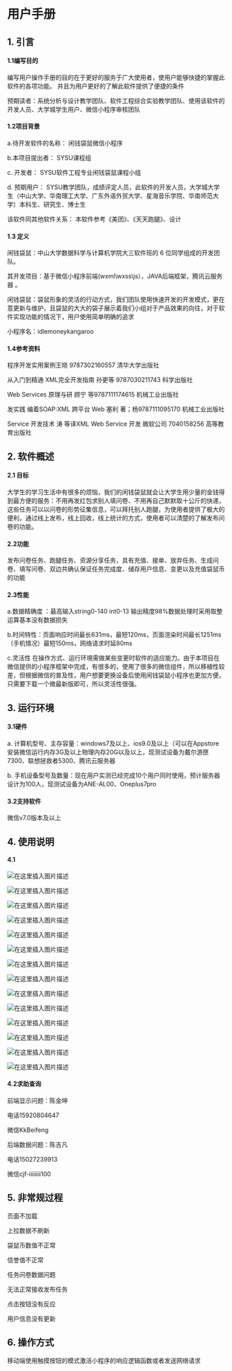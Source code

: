 ﻿# 用户手册
## 1. 引言
#### 1.1编写目的
编写用户操作手册的目的在于更好的服务于广大使用者，使用户能够快捷的掌握此软件的各项功能。 并且为用户更好的了解此软件提供了便捷的条件

预期读者：系统分析与设计教学团队、软件工程综合实验教学团队、使用该软件的开发人员、大学城学生用户、微信小程序审核团队
#### 1.2项目背景
a.待开发软件的名称： 闲钱袋鼠微信小程序

b.本项目提出者： SYSU课程组

c. 开发者： SYSU软件工程专业闲钱袋鼠课程小组

d. 预期用户： SYSU教学团队，成绩评定人员，此软件的开发人员，大学城大学生（中山大学、华南理工大学、广东外语外贸大学、星海音乐学院、华南师范大学）本科生、研究生、博士生

该软件同其他软件关系： 本软件参考《美团》、《天天跑腿》、设计
#### 1.3 定义
闲钱袋鼠：中山大学数据科学与计算机学院大三软件班的 6 位同学组成的开发团队。

其开发项目：基于微信小程序前端(wxml\wxss\js），JAVA后端框架，腾讯云服务器 。

闲钱袋鼠：袋鼠形象的灵活的行动方式，我们团队使用快速开发的开发模式，更在意更新与维护，且袋鼠的大大的袋子展示着我们小组对于产品效果的向往，对于软件实现功能的情况下，用户使用简单明确的追求

小程序名：idlemoneykangaroo
#### 1.4参考资料
程序开发实用案例王晓 9787302160557 清华大学出版社

从入门到精通 XML完全开发指南 孙更等 9787030211743 科学出版社

Web Services 原理与研 顾宁 等9787111174615 机械工业出版社

发实践 编着SOAP:XML 跨平台 Web 塞利 著；杨9787111095170 机械工业出版社

Service 开发技术 涛 等译XML Web Service 开发 微软公司 7040158256 高等教育出版社

## 2. 软件概述
#### 2.1 目标
大学生的学习生活中有很多的烦恼，我们的闲钱袋鼠就会让大学生用少量的金钱得到最方便的服务：不用再发红包求别人填问卷、不用再自己默默取十公斤的快递，这些任务可以以问卷的形势征集信息，可以拜托别人跑腿，为使⽤者提供了极⼤的便利，通过线上发布，线上回收，线上统计的⽅式，使⽤者可以清楚的了解发布问卷的功能。
#### 2.2功能
发布问卷任务、跑腿任务、资源分享任务，具有充值、接单、放弃任务、生成问卷、填写问卷、双边共确认保证任务完成度、储存用户信息、变更以及充值袋鼠币的功能
#### 2.3性能
a.数据精确度 ：最高输入string0-140 int0-13 输出精度98%数据处理时采用取整运算基本没有数据损失

b.时间特性：页面响应时间最长631ms，最短120ms，页面渲染时间最长1251ms（手机情况）最短150ms，网络请求时延80ms

c.灵活性 在操作方式、运行环境需做某些变更时软件的适应能力。由于本项目在微信提供的小程序框架中完成，有很多的，使用了很多的微信组件，所以移植性较差，但根据微信的普及性，用户想要更换设备后使用闲钱袋鼠小程序也更加方便，只需要下载一个微最新版即可，所以灵活性很强。

## 3. 运行环境
#### 3.1硬件
a. 计算机型号、主存容量：windows7及以上、ios9.0及以上（可以在Appstore安装微信运行内存3G及以上物理内存20G以及以上，现测试设备为戴尔游匣7300、联想拯救者5300、腾讯云服务器

 b. 手机设备型号及数量：现在用户实测已经完成10个用户同时使用，预计服务器设计为100人，现测试设备为ANE-AL00、Oneplus7pro
#### 3.2支持软件
微信v7.0版本及以上

## 4. 使用说明
#### 4.1


![在这里插入图片描述](https://img-blog.csdnimg.cn/20190627223419646.png?x-oss-process=image/watermark,type_ZmFuZ3poZW5naGVpdGk,shadow_10,text_aHR0cHM6Ly9ibG9nLmNzZG4ubmV0L3FxXzM2MzQ5Mjg1,size_16,color_FFFFFF,t_70)



![在这里插入图片描述](https://img-blog.csdnimg.cn/20190627223427374.jpg?x-oss-process=image/watermark,type_ZmFuZ3poZW5naGVpdGk,shadow_10,text_aHR0cHM6Ly9ibG9nLmNzZG4ubmV0L3FxXzM2MzQ5Mjg1,size_16,color_FFFFFF,t_70)




![在这里插入图片描述](https://img-blog.csdnimg.cn/20190627222259623.png?x-oss-process=image/watermark,type_ZmFuZ3poZW5naGVpdGk,shadow_10,text_aHR0cHM6Ly9ibG9nLmNzZG4ubmV0L3FxXzM2MzQ5Mjg1,size_16,color_FFFFFF,t_70)





![在这里插入图片描述](https://img-blog.csdnimg.cn/20190627222323149.png?x-oss-process=image/watermark,type_ZmFuZ3poZW5naGVpdGk,shadow_10,text_aHR0cHM6Ly9ibG9nLmNzZG4ubmV0L3FxXzM2MzQ5Mjg1,size_16,color_FFFFFF,t_70)















![在这里插入图片描述](https://img-blog.csdnimg.cn/20190627222356254.png?x-oss-process=image/watermark,type_ZmFuZ3poZW5naGVpdGk,shadow_10,text_aHR0cHM6Ly9ibG9nLmNzZG4ubmV0L3FxXzM2MzQ5Mjg1,size_16,color_FFFFFF,t_70)
















![在这里插入图片描述](https://img-blog.csdnimg.cn/20190627222404732.png?x-oss-process=image/watermark,type_ZmFuZ3poZW5naGVpdGk,shadow_10,text_aHR0cHM6Ly9ibG9nLmNzZG4ubmV0L3FxXzM2MzQ5Mjg1,size_16,color_FFFFFF,t_70)














![在这里插入图片描述](https://img-blog.csdnimg.cn/20190627222411301.jpg?x-oss-process=image/watermark,type_ZmFuZ3poZW5naGVpdGk,shadow_10,text_aHR0cHM6Ly9ibG9nLmNzZG4ubmV0L3FxXzM2MzQ5Mjg1,size_16,color_FFFFFF,t_70)

![在这里插入图片描述](https://img-blog.csdnimg.cn/20190627223230956.png?x-oss-process=image/watermark,type_ZmFuZ3poZW5naGVpdGk,shadow_10,text_aHR0cHM6Ly9ibG9nLmNzZG4ubmV0L3FxXzM2MzQ5Mjg1,size_16,color_FFFFFF,t_70)



![在这里插入图片描述](https://img-blog.csdnimg.cn/20190627222433521.png?x-oss-process=image/watermark,type_ZmFuZ3poZW5naGVpdGk,shadow_10,text_aHR0cHM6Ly9ibG9nLmNzZG4ubmV0L3FxXzM2MzQ5Mjg1,size_16,color_FFFFFF,t_70)










![在这里插入图片描述](https://img-blog.csdnimg.cn/20190627222508588.jpg?x-oss-process=image/watermark,type_ZmFuZ3poZW5naGVpdGk,shadow_10,text_aHR0cHM6Ly9ibG9nLmNzZG4ubmV0L3FxXzM2MzQ5Mjg1,size_16,color_FFFFFF,t_70)













![在这里插入图片描述](https://img-blog.csdnimg.cn/20190627222520857.png?x-oss-process=image/watermark,type_ZmFuZ3poZW5naGVpdGk,shadow_10,text_aHR0cHM6Ly9ibG9nLmNzZG4ubmV0L3FxXzM2MzQ5Mjg1,size_16,color_FFFFFF,t_70)













![在这里插入图片描述](https://img-blog.csdnimg.cn/20190627222530230.png)












![在这里插入图片描述](https://img-blog.csdnimg.cn/20190627223308499.png?x-oss-process=image/watermark,type_ZmFuZ3poZW5naGVpdGk,shadow_10,text_aHR0cHM6Ly9ibG9nLmNzZG4ubmV0L3FxXzM2MzQ5Mjg1,size_16,color_FFFFFF,t_70)





![在这里插入图片描述](https://img-blog.csdnimg.cn/20190627223320319.jpg?x-oss-process=image/watermark,type_ZmFuZ3poZW5naGVpdGk,shadow_10,text_aHR0cHM6Ly9ibG9nLmNzZG4ubmV0L3FxXzM2MzQ5Mjg1,size_16,color_FFFFFF,t_70)

#### 4.2求助查询
前端显示问题：陈金坤

电话15920804647

微信KkBeifeng

后端数据问题：陈吉凡

电话15027239913

微信cjf-iiiiiiii100



## 5. 非常规过程
页面不加载

上拉数据不刷新

袋鼠币数值不正常

信誉值不正常

任务问卷数据问题

无法正常接收发布任务

点击按钮没有反应

用户信息没有更新

## 6. 操作方式
移动端使用触摸按钮的模式激活小程序的响应逻辑函数或者发送网络请求


